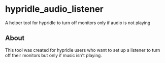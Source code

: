 # hypridle_audio_listener
A helper tool for hypridle to turn off monitors only if audio is not playing

## About

This tool was created for hypridle users who want to set up a listener to turn off their monitors but only if music isn't playing.
